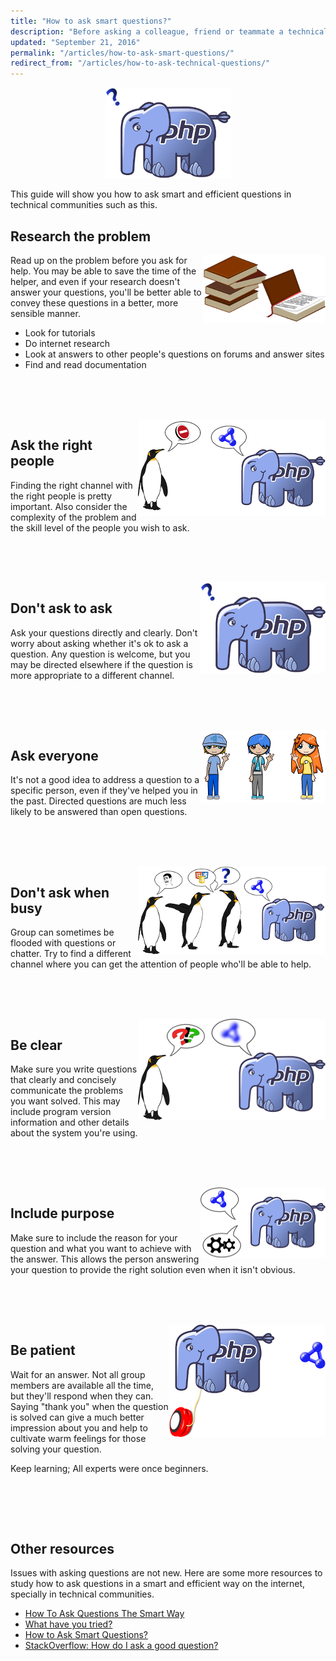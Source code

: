 ```yaml
---
title: "How to ask smart questions?"
description: "Before asking a colleague, friend or teammate a technical/development question make sure you do some research and study your issue on your own first."
updated: "September 21, 2016"
permalink: "/articles/how-to-ask-smart-questions/"
redirect_from: "/articles/how-to-ask-technical-questions/"
---
```


<div align="center">
    <img src="/images/community/smart-questions/1.png" alt="How to Ask Smart Questions">
</div>

This guide will show you how to ask smart and efficient questions in technical communities such as this.


## Research the problem

<div style="float:right">
    <img src="/images/community/smart-questions/2.png" alt="Research the problem">
</div>

Read up on the problem before you ask for help. You may be able to save the time of the helper, and even if your
research doesn't answer your questions, you'll be better able to convey these questions in a better, more sensible
manner.

* Look for tutorials
* Do internet research
* Look at answers to other people's questions on forums and answer sites
* Find and read documentation

<br><br><br>
<div style="clear:both"></div>

<div style="float:right">
    <img src="/images/community/smart-questions/3.png" alt="Ask the right people">
</div>

## Ask the right people

Finding the right channel with the right people is pretty important. Also consider the complexity of the problem and the skill level
of the people you wish to ask.

<br><br><br>
<div style="clear:both"></div>

<div style="float:right">
    <img src="/images/community/smart-questions/1.png" alt="Don't ask to ask">
</div>

## Don't ask to ask

Ask your questions directly and clearly. Don't worry about asking whether it's ok to ask a question. Any question is
welcome, but you may be directed elsewhere if the question is more appropriate to a different channel.

<br><br><br>
<div style="clear:both"></div>

<div style="float:right">
    <img src="/images/community/smart-questions/5.png" alt="Ask everyone">
</div>

## Ask everyone

It's not a good idea to address a question to a specific person, even if they've helped you in the past. Directed questions are much
less likely to be answered than open questions.

<br><br><br>
<div style="clear:both"></div>

<div style="float:right">
    <img src="/images/community/smart-questions/6.png" alt="Don't ask when busy">
</div>

## Don't ask when busy

Group can sometimes be flooded with questions or chatter. Try to find a different channel where you can get the
attention of people who'll be able to help.

<br><br><br>
<div style="clear:both"></div>

<div style="float:right">
    <img src="/images/community/smart-questions/7.png" alt="Be clear">
</div>

## Be clear

Make sure you write questions that clearly and concisely communicate the problems you want solved. This may include
program version information and other details about the system you're using.

<br><br><br>
<div style="clear:both"></div>

<div style="float:right">
    <img src="/images/community/smart-questions/8.png" alt="Include purpose">
</div>

## Include purpose

Make sure to include the reason for your question and what you want to achieve with the answer. This allows the person
answering your question to provide the right solution even when it isn't obvious.

<br><br><br>
<div style="clear:both"></div>

<div style="float:right">
    <img src="/images/community/smart-questions/9.png" alt="Be patient">
</div>

## Be patient

Wait for an answer. Not all group members are available all the time, but they'll respond when they can.
Saying "thank you" when the question is solved can give a much better impression about you and help to cultivate warm
feelings for those solving your question.

Keep learning; All experts were once beginners.

<br><br><br>
<div style="clear:both"></div>

## Other resources

Issues with asking questions are not new. Here are some more resources to study how to ask questions in a smart and efficient
way on the internet, specially in technical communities.

* [How To Ask Questions The Smart Way](http://catb.org/~esr/faqs/smart-questions.html)
* [What have you tried?](http://mattgemmell.com/what-have-you-tried/)
* [How to Ask Smart Questions?](http://doctormo.org/2010/07/23/asking-smart-questions/)
* [StackOverflow: How do I ask a good question?](http://stackoverflow.com/help/how-to-ask)
